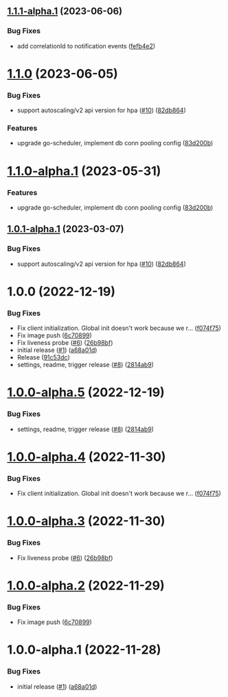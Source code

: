 ## [1.1.1-alpha.1](https://github.com/catalystsquad/chart-go-notifications/compare/v1.1.0...v1.1.1-alpha.1) (2023-06-06)


### Bug Fixes

* add correlationId to notification events ([fefb4e2](https://github.com/catalystsquad/chart-go-notifications/commit/fefb4e22d2d95a26e1740969107ba0de14cb8402))

# [1.1.0](https://github.com/catalystsquad/chart-go-notifications/compare/v1.0.0...v1.1.0) (2023-06-05)


### Bug Fixes

* support autoscaling/v2 api version for hpa ([#10](https://github.com/catalystsquad/chart-go-notifications/issues/10)) ([82db864](https://github.com/catalystsquad/chart-go-notifications/commit/82db864dfc37c480578237ffd7424b237101502a))


### Features

* upgrade go-scheduler, implement db conn pooling config ([83d200b](https://github.com/catalystsquad/chart-go-notifications/commit/83d200b5ffe0b8a0a42b4b8f805dfccb7f15692e))

# [1.1.0-alpha.1](https://github.com/catalystsquad/chart-go-notifications/compare/v1.0.1-alpha.1...v1.1.0-alpha.1) (2023-05-31)


### Features

* upgrade go-scheduler, implement db conn pooling config ([83d200b](https://github.com/catalystsquad/chart-go-notifications/commit/83d200b5ffe0b8a0a42b4b8f805dfccb7f15692e))

## [1.0.1-alpha.1](https://github.com/catalystsquad/chart-go-notifications/compare/v1.0.0...v1.0.1-alpha.1) (2023-03-07)


### Bug Fixes

* support autoscaling/v2 api version for hpa ([#10](https://github.com/catalystsquad/chart-go-notifications/issues/10)) ([82db864](https://github.com/catalystsquad/chart-go-notifications/commit/82db864dfc37c480578237ffd7424b237101502a))

# 1.0.0 (2022-12-19)


### Bug Fixes

* Fix client initialization. Global init doesn't work because we r… ([f074f75](https://github.com/catalystsquad/chart-go-notifications/commit/f074f75102d3ca901d48bd5554e922c1e066d596))
* Fix image push ([6c70899](https://github.com/catalystsquad/chart-go-notifications/commit/6c7089947ca832948e86f38e7eeed6489e57c670))
* Fix liveness probe ([#6](https://github.com/catalystsquad/chart-go-notifications/issues/6)) ([26b98bf](https://github.com/catalystsquad/chart-go-notifications/commit/26b98bf33738d3cd73fa225a980abc73279d87ff))
* initial release ([#1](https://github.com/catalystsquad/chart-go-notifications/issues/1)) ([a68a01d](https://github.com/catalystsquad/chart-go-notifications/commit/a68a01d73521e6865cda88137f316c244a2e5b62))
* Release ([91c53dc](https://github.com/catalystsquad/chart-go-notifications/commit/91c53dcfcd314191c380da42242615fd15666fad))
* settings, readme, trigger release ([#8](https://github.com/catalystsquad/chart-go-notifications/issues/8)) ([2814ab9](https://github.com/catalystsquad/chart-go-notifications/commit/2814ab9b29cb303a62e39cc4e6a9009def1eb172))

# [1.0.0-alpha.5](https://github.com/catalystsquad/chart-go-notifications/compare/v1.0.0-alpha.4...v1.0.0-alpha.5) (2022-12-19)


### Bug Fixes

* settings, readme, trigger release ([#8](https://github.com/catalystsquad/chart-go-notifications/issues/8)) ([2814ab9](https://github.com/catalystsquad/chart-go-notifications/commit/2814ab9b29cb303a62e39cc4e6a9009def1eb172))

# [1.0.0-alpha.4](https://github.com/catalystsquad/chart-go-notifications/compare/v1.0.0-alpha.3...v1.0.0-alpha.4) (2022-11-30)


### Bug Fixes

* Fix client initialization. Global init doesn't work because we r… ([f074f75](https://github.com/catalystsquad/chart-go-notifications/commit/f074f75102d3ca901d48bd5554e922c1e066d596))

# [1.0.0-alpha.3](https://github.com/catalystsquad/chart-go-notifications/compare/v1.0.0-alpha.2...v1.0.0-alpha.3) (2022-11-30)


### Bug Fixes

* Fix liveness probe ([#6](https://github.com/catalystsquad/chart-go-notifications/issues/6)) ([26b98bf](https://github.com/catalystsquad/chart-go-notifications/commit/26b98bf33738d3cd73fa225a980abc73279d87ff))

# [1.0.0-alpha.2](https://github.com/catalystsquad/chart-go-notifications/compare/v1.0.0-alpha.1...v1.0.0-alpha.2) (2022-11-29)


### Bug Fixes

* Fix image push ([6c70899](https://github.com/catalystsquad/chart-go-notifications/commit/6c7089947ca832948e86f38e7eeed6489e57c670))

# 1.0.0-alpha.1 (2022-11-28)


### Bug Fixes

* initial release ([#1](https://github.com/catalystsquad/chart-go-notifications/issues/1)) ([a68a01d](https://github.com/catalystsquad/chart-go-notifications/commit/a68a01d73521e6865cda88137f316c244a2e5b62))
